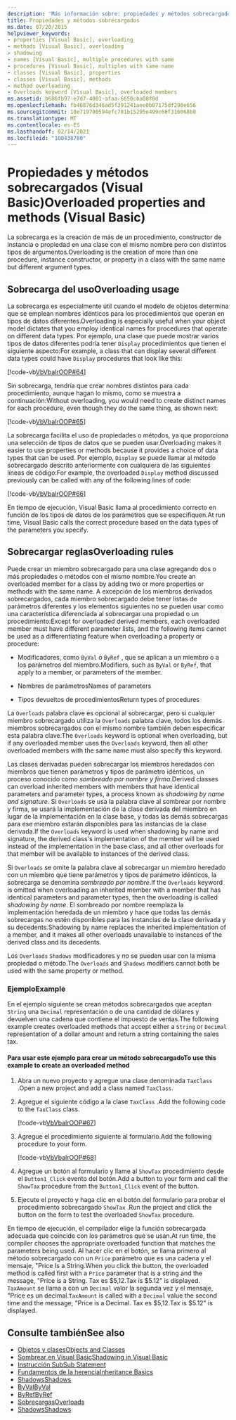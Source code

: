 ```yaml
---
description: 'Más información sobre: propiedades y métodos sobrecargados (Visual Basic)'
title: Propiedades y métodos sobrecargados
ms.date: 07/20/2015
helpviewer_keywords:
- properties [Visual Basic], overloading
- methods [Visual Basic], overloading
- shadowing
- names [Visual Basic], multiple procedures with same
- procedures [Visual Basic], multiples with same name
- classes [Visual Basic], properties
- classes [Visual Basic], methods
- method overloading
- Overloads keyword [Visual Basic], overloaded members
ms.assetid: b686fb97-e7d7-4001-afaa-6650cba08f0d
ms.openlocfilehash: fb46876d346ad5f391241aee0b07175df290e656
ms.sourcegitcommit: 10e719780594efc781b15295e499c66f316068b8
ms.translationtype: MT
ms.contentlocale: es-ES
ms.lasthandoff: 02/14/2021
ms.locfileid: "100438780"
---
```

# <a name="overloaded-properties-and-methods-visual-basic"></a><span data-ttu-id="b7b0f-103">Propiedades y métodos sobrecargados (Visual Basic)</span><span class="sxs-lookup"><span data-stu-id="b7b0f-103">Overloaded properties and methods (Visual Basic)</span></span>

<span data-ttu-id="b7b0f-104">La sobrecarga es la creación de más de un procedimiento, constructor de instancia o propiedad en una clase con el mismo nombre pero con distintos tipos de argumentos.</span><span class="sxs-lookup"><span data-stu-id="b7b0f-104">Overloading is the creation of more than one procedure, instance constructor, or property in a class with the same name but different argument types.</span></span>

## <a name="overloading-usage"></a><span data-ttu-id="b7b0f-105">Sobrecarga del uso</span><span class="sxs-lookup"><span data-stu-id="b7b0f-105">Overloading usage</span></span>

<span data-ttu-id="b7b0f-106">La sobrecarga es especialmente útil cuando el modelo de objetos determina que se emplean nombres idénticos para los procedimientos que operan en tipos de datos diferentes.</span><span class="sxs-lookup"><span data-stu-id="b7b0f-106">Overloading is especially useful when your object model dictates that you employ identical names for procedures that operate on different data types.</span></span> <span data-ttu-id="b7b0f-107">Por ejemplo, una clase que puede mostrar varios tipos de datos diferentes podría tener `Display` procedimientos que tienen el siguiente aspecto:</span><span class="sxs-lookup"><span data-stu-id="b7b0f-107">For example, a class that can display several different data types could have `Display` procedures that look like this:</span></span>

[!code-vb[VbVbalrOOP#64](~/samples/snippets/visualbasic/VS_Snippets_VBCSharp/VbVbalrOOP/VB/OOP.vb#64)]

<span data-ttu-id="b7b0f-108">Sin sobrecarga, tendría que crear nombres distintos para cada procedimiento, aunque hagan lo mismo, como se muestra a continuación:</span><span class="sxs-lookup"><span data-stu-id="b7b0f-108">Without overloading, you would need to create distinct names for each procedure, even though they do the same thing, as shown next:</span></span>

[!code-vb[VbVbalrOOP#65](~/samples/snippets/visualbasic/VS_Snippets_VBCSharp/VbVbalrOOP/VB/OOP.vb#65)]

<span data-ttu-id="b7b0f-109">La sobrecarga facilita el uso de propiedades o métodos, ya que proporciona una selección de tipos de datos que se pueden usar.</span><span class="sxs-lookup"><span data-stu-id="b7b0f-109">Overloading makes it easier to use properties or methods because it provides a choice of data types that can be used.</span></span> <span data-ttu-id="b7b0f-110">Por ejemplo, `Display` se puede llamar al método sobrecargado descrito anteriormente con cualquiera de las siguientes líneas de código:</span><span class="sxs-lookup"><span data-stu-id="b7b0f-110">For example, the overloaded `Display` method discussed previously can be called with any of the following lines of code:</span></span>

[!code-vb[VbVbalrOOP#66](~/samples/snippets/visualbasic/VS_Snippets_VBCSharp/VbVbalrOOP/VB/OOP.vb#66)]

<span data-ttu-id="b7b0f-111">En tiempo de ejecución, Visual Basic llama al procedimiento correcto en función de los tipos de datos de los parámetros que se especifiquen.</span><span class="sxs-lookup"><span data-stu-id="b7b0f-111">At run time, Visual Basic calls the correct procedure based on the data types of the parameters you specify.</span></span>

## <a name="overloading-rules"></a><span data-ttu-id="b7b0f-112">Sobrecargar reglas</span><span class="sxs-lookup"><span data-stu-id="b7b0f-112">Overloading rules</span></span>

 <span data-ttu-id="b7b0f-113">Puede crear un miembro sobrecargado para una clase agregando dos o más propiedades o métodos con el mismo nombre.</span><span class="sxs-lookup"><span data-stu-id="b7b0f-113">You create an overloaded member for a class by adding two or more properties or methods with the same name.</span></span> <span data-ttu-id="b7b0f-114">A excepción de los miembros derivados sobrecargados, cada miembro sobrecargado debe tener listas de parámetros diferentes y los elementos siguientes no se pueden usar como una característica diferenciada al sobrecargar una propiedad o un procedimiento:</span><span class="sxs-lookup"><span data-stu-id="b7b0f-114">Except for overloaded derived members, each overloaded member must have different parameter lists, and the following items cannot be used as a differentiating feature when overloading a property or procedure:</span></span>

- <span data-ttu-id="b7b0f-115">Modificadores, como `ByVal` o `ByRef` , que se aplican a un miembro o a los parámetros del miembro.</span><span class="sxs-lookup"><span data-stu-id="b7b0f-115">Modifiers, such as `ByVal` or `ByRef`, that apply to a member, or parameters of the member.</span></span>

- <span data-ttu-id="b7b0f-116">Nombres de parámetros</span><span class="sxs-lookup"><span data-stu-id="b7b0f-116">Names of parameters</span></span>

- <span data-ttu-id="b7b0f-117">Tipos devueltos de procedimientos</span><span class="sxs-lookup"><span data-stu-id="b7b0f-117">Return types of procedures</span></span>

<span data-ttu-id="b7b0f-118">La `Overloads` palabra clave es opcional al sobrecargar, pero si cualquier miembro sobrecargado utiliza la `Overloads` palabra clave, todos los demás miembros sobrecargados con el mismo nombre también deben especificar esta palabra clave.</span><span class="sxs-lookup"><span data-stu-id="b7b0f-118">The `Overloads` keyword is optional when overloading, but if any overloaded member uses the `Overloads` keyword, then all other overloaded members with the same name must also specify this keyword.</span></span>

<span data-ttu-id="b7b0f-119">Las clases derivadas pueden sobrecargar los miembros heredados con miembros que tienen parámetros y tipos de parámetro idénticos, un proceso conocido como *sombreado por nombre y firma*.</span><span class="sxs-lookup"><span data-stu-id="b7b0f-119">Derived classes can overload inherited members with members that have identical parameters and parameter types, a process known as *shadowing by name and signature*.</span></span> <span data-ttu-id="b7b0f-120">Si `Overloads` se usa la palabra clave al sombrear por nombre y firma, se usará la implementación de la clase derivada del miembro en lugar de la implementación en la clase base, y todas las demás sobrecargas para ese miembro estarán disponibles para las instancias de la clase derivada.</span><span class="sxs-lookup"><span data-stu-id="b7b0f-120">If the `Overloads` keyword is used when shadowing by name and signature, the derived class's implementation of the member will be used instead of the implementation in the base class, and all other overloads for that member will be available to instances of the derived class.</span></span>

<span data-ttu-id="b7b0f-121">Si `Overloads` se omite la palabra clave al sobrecargar un miembro heredado con un miembro que tiene parámetros y tipos de parámetro idénticos, la sobrecarga se denomina *sombreado por nombre*.</span><span class="sxs-lookup"><span data-stu-id="b7b0f-121">If the `Overloads` keyword is omitted when overloading an inherited member with a member that has identical parameters and parameter types, then the overloading is called *shadowing by name*.</span></span> <span data-ttu-id="b7b0f-122">El sombreado por nombre reemplaza la implementación heredada de un miembro y hace que todas las demás sobrecargas no estén disponibles para las instancias de la clase derivada y su decedents.</span><span class="sxs-lookup"><span data-stu-id="b7b0f-122">Shadowing by name replaces the inherited implementation of a member, and it makes all other overloads unavailable to instances of the derived class and its decedents.</span></span>

<span data-ttu-id="b7b0f-123">Los `Overloads` `Shadows` modificadores y no se pueden usar con la misma propiedad o método.</span><span class="sxs-lookup"><span data-stu-id="b7b0f-123">The `Overloads` and `Shadows` modifiers cannot both be used with the same property or method.</span></span>

### <a name="example"></a><span data-ttu-id="b7b0f-124">Ejemplo</span><span class="sxs-lookup"><span data-stu-id="b7b0f-124">Example</span></span>

<span data-ttu-id="b7b0f-125">En el ejemplo siguiente se crean métodos sobrecargados que aceptan `String` una `Decimal` representación o de una cantidad de dólares y devuelven una cadena que contiene el impuesto de ventas.</span><span class="sxs-lookup"><span data-stu-id="b7b0f-125">The following example creates overloaded methods that accept either a `String` or `Decimal` representation of a dollar amount and return a string containing the sales tax.</span></span>

#### <a name="to-use-this-example-to-create-an-overloaded-method"></a><span data-ttu-id="b7b0f-126">Para usar este ejemplo para crear un método sobrecargado</span><span class="sxs-lookup"><span data-stu-id="b7b0f-126">To use this example to create an overloaded method</span></span>

1. <span data-ttu-id="b7b0f-127">Abra un nuevo proyecto y agregue una clase denominada `TaxClass` .</span><span class="sxs-lookup"><span data-stu-id="b7b0f-127">Open a new project and add a class named `TaxClass`.</span></span>

2. <span data-ttu-id="b7b0f-128">Agregue el siguiente código a la clase `TaxClass` .</span><span class="sxs-lookup"><span data-stu-id="b7b0f-128">Add the following code to the `TaxClass` class.</span></span>

    [!code-vb[VbVbalrOOP#67](~/samples/snippets/visualbasic/VS_Snippets_VBCSharp/VbVbalrOOP/VB/OOP.vb#67)]

3. <span data-ttu-id="b7b0f-129">Agregue el procedimiento siguiente al formulario.</span><span class="sxs-lookup"><span data-stu-id="b7b0f-129">Add the following procedure to your form.</span></span>

    [!code-vb[VbVbalrOOP#68](~/samples/snippets/visualbasic/VS_Snippets_VBCSharp/VbVbalrOOP/VB/OOP.vb#68)]

4. <span data-ttu-id="b7b0f-130">Agregue un botón al formulario y llame al `ShowTax` procedimiento desde el `Button1_Click` evento del botón.</span><span class="sxs-lookup"><span data-stu-id="b7b0f-130">Add a button to your form and call the `ShowTax` procedure from the `Button1_Click` event of the button.</span></span>

5. <span data-ttu-id="b7b0f-131">Ejecute el proyecto y haga clic en el botón del formulario para probar el procedimiento sobrecargado `ShowTax` .</span><span class="sxs-lookup"><span data-stu-id="b7b0f-131">Run the project and click the button on the form to test the overloaded `ShowTax` procedure.</span></span>

<span data-ttu-id="b7b0f-132">En tiempo de ejecución, el compilador elige la función sobrecargada adecuada que coincide con los parámetros que se usan.</span><span class="sxs-lookup"><span data-stu-id="b7b0f-132">At run time, the compiler chooses the appropriate overloaded function that matches the parameters being used.</span></span> <span data-ttu-id="b7b0f-133">Al hacer clic en el botón, se llama primero al método sobrecargado con un `Price` parámetro que es una cadena y el mensaje, "Price Is a String.</span><span class="sxs-lookup"><span data-stu-id="b7b0f-133">When you click the button, the overloaded method is called first with a `Price` parameter that is a string and the message, "Price is a String.</span></span> <span data-ttu-id="b7b0f-134">Tax es $5,12.</span><span class="sxs-lookup"><span data-stu-id="b7b0f-134">Tax is $5.12" is displayed.</span></span> <span data-ttu-id="b7b0f-135">`TaxAmount` se llama a con un `Decimal` valor la segunda vez y el mensaje, "Price es un decimal.</span><span class="sxs-lookup"><span data-stu-id="b7b0f-135">`TaxAmount` is called with a `Decimal` value the second time and the message, "Price is a Decimal.</span></span> <span data-ttu-id="b7b0f-136">Tax es $5,12.</span><span class="sxs-lookup"><span data-stu-id="b7b0f-136">Tax is $5.12" is displayed.</span></span>

## <a name="see-also"></a><span data-ttu-id="b7b0f-137">Consulte también</span><span class="sxs-lookup"><span data-stu-id="b7b0f-137">See also</span></span>

- [<span data-ttu-id="b7b0f-138">Objetos y clases</span><span class="sxs-lookup"><span data-stu-id="b7b0f-138">Objects and Classes</span></span>](index.md)
- [<span data-ttu-id="b7b0f-139">Sombrear en Visual Basic</span><span class="sxs-lookup"><span data-stu-id="b7b0f-139">Shadowing in Visual Basic</span></span>](../declared-elements/shadowing.md)
- [<span data-ttu-id="b7b0f-140">Instrucción Sub</span><span class="sxs-lookup"><span data-stu-id="b7b0f-140">Sub Statement</span></span>](../../../language-reference/statements/sub-statement.md)
- [<span data-ttu-id="b7b0f-141">Fundamentos de la herencia</span><span class="sxs-lookup"><span data-stu-id="b7b0f-141">Inheritance Basics</span></span>](inheritance-basics.md)
- [<span data-ttu-id="b7b0f-142">Shadows</span><span class="sxs-lookup"><span data-stu-id="b7b0f-142">Shadows</span></span>](../../../language-reference/modifiers/shadows.md)
- [<span data-ttu-id="b7b0f-143">ByVal</span><span class="sxs-lookup"><span data-stu-id="b7b0f-143">ByVal</span></span>](../../../language-reference/modifiers/byval.md)
- [<span data-ttu-id="b7b0f-144">ByRef</span><span class="sxs-lookup"><span data-stu-id="b7b0f-144">ByRef</span></span>](../../../language-reference/modifiers/byref.md)
- [<span data-ttu-id="b7b0f-145">Sobrecargas</span><span class="sxs-lookup"><span data-stu-id="b7b0f-145">Overloads</span></span>](../../../language-reference/modifiers/overloads.md)
- [<span data-ttu-id="b7b0f-146">Shadows</span><span class="sxs-lookup"><span data-stu-id="b7b0f-146">Shadows</span></span>](../../../language-reference/modifiers/shadows.md)
